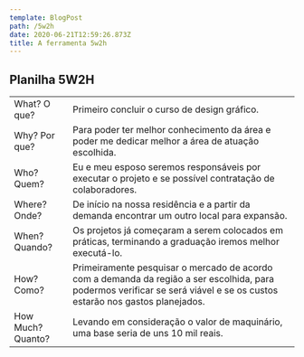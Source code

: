 ```yaml
---
template: BlogPost
path: /5w2h
date: 2020-06-21T12:59:26.873Z
title: A ferramenta 5w2h
---
```

## Planilha 5W2H
| | |                                                                                                                                                                   
| ------------- | ------|
| What? O que?  | Primeiro concluir o curso de design gráfico. |
| Why? Por que? | Para poder ter melhor conhecimento da área e poder me dedicar melhor a área de atuação escolhida. |
| Who? Quem?    | Eu e meu esposo seremos responsáveis por executar o projeto e se possível contratação de colaboradores. |
| Where? Onde?  | De início na nossa residência e a partir da demanda encontrar um outro local para expansão. |
| When? Quando? | Os projetos já começaram a serem colocados em práticas, terminando a graduação iremos melhor executá-lo. |                                                            
| How? Como?    | Primeiramente pesquisar o mercado de acordo com a demanda da região a ser escolhida, para podermos verificar se será viável e se os custos estarão nos gastos planejados. |
| How Much? Quanto? | Levando em consideração o valor de maquinário, uma base seria de uns  10 mil reais. |
